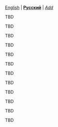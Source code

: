 [English](README.md) | **[Русский](README-ru.md)** | *[Add](/CONTRIBUTING.md#localization)* <!-- @l10n:h -->

<!-- @l10n:p
# Markdown Localization - (Micro) Specification

Introducing extension of the original markup format with annotations in comments in the form of `@namespace:annotation`, example: `@l10n:h`.
@l10n:p -->
TBD

<!-- @l10n:p
## Motivation

Comprehensive documentation is important for distributed projects.
Documentation in multiple languages makes the information available to wider audience.
There are volunteers, who can and want to contribute with localization.
However:
Markdown markaup does not support localization.
There is no process to chunk doc in pieces to facilitate iterative collaborative document update.
As soon as a original document is updated, all localizations can become outdated.
@l10n:p -->
TBD

<!-- @l10n:p
## Objective

Enhance Markdown format:
* introduce language switching header
* split document into paragraphs based on markup headers

Create utility to:
* generate stubs for a new locale
* create references between original and localized document
* show the difference between original and localized document
@l10n:p -->
TBD

<!-- @l10n:p
## Structure
@l10n:p -->
TBD

<!-- @l10n:p
### Localization Header

Header serves as a switcher between all localizations of the file.
`@l10n:h` in the same line as the header, has links to all localizations.
Example:
@l10n:p -->
TBD

<!-- @l10n:p
### Paragraphs

Each original document is logically split into paragraphs delimited by headers. All localized files have a copy of original document split into paragraphs in comments and marked with a `@l10n:p` annotation. This annotation is added to the start and end of the paragraph comment.
Example:
Original document `README.md`:

Localized document version `README-ru.md`:
@l10n:p -->
TBD

<!-- @l10n:p
# Workflow
@l10n:p -->
TBD

<!-- @l10n:p
## Add new Locale

* List Available Locales
* Add New Locale - add localized version for all file and update headers to have links to these files
* Add translation
@l10n:p -->
TBD

<!-- @l10n:p
## Sync Locale

* Sync Status, optionally with list of differences
* Sync commented paragraphs in localized documents with updated paragraphs from original document.
* Update translation
@l10n:p -->
TBD

<!-- @l10n:p
## Remove Locale

* Remove Locale - remove all localized files for specific Locale
@l10n:p -->
TBD

<!-- @l10n:p
# Implementations

| Operation            | [mdlm (Bash)](https://github.com/markdown-l10n/mdlm-sh) |
| -------------------- | :-----------------------------------------------------: |
| List Locales         | :heavy_check_mark:                                      |
| Add New Locale       | :heavy_check_mark:                                      |
| Add translation *    | :x:                                                     |
| Sync Status          | :heavy_check_mark:                                      |
| Sync                 | :heavy_check_mark:                                      |
| Update translation * | :x:                                                     |

\* if this operation is not implemented, it is supposed to be performed manually.
@l10n:p -->
TBD

<!-- @l10n:p
# Examples

* Nested [Example](example/README.md) localization
@l10n:p -->
TBD

